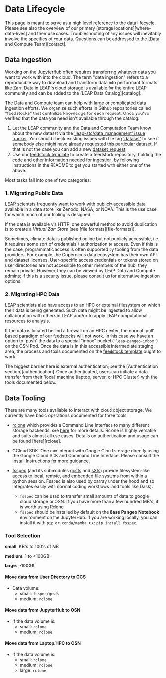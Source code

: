 # Data Lifecycle

This page is meant to serve as a high level reference to the data lifecycle. Please see also the overview of our primary [storage locations][where-data-lives] and their use cases. Troubleshooting of any issues will inevitably involve the specifics of your data. Questions can be addressed to the [Data and Compute Team][contact].

## Data ingestion

Working on the JupyterHub often requires transferring whatever data you want to work with into the cloud. The term "data ingestion" refers to a reproducible way to download and transform data into performant formats like Zarr. Data in LEAP's cloud storage is available for the entire LEAP community and can be added to the [LEAP Data Catalog][catalog].

The Data and Compute team can help with large or complicated data ingestion efforts. We organize such efforts in Github repositories called "feedstocks" that centralize knowledge for each request. Once you've verified that the data you need isn't available through the catalog:

1. Let the LEAP community and the Data and Computation Team know about the new dataset via the ['leap-stc/data_management' issue tracker](https://github.com/leap-stc/data-management/issues). You should check existing issues with the tag ['dataset'](https://github.com/leap-stc/data-management/issues?q=is%3Aissue+is%3Aopen+label%3Adataset) to see if somebody else might have already requested this particular dataset. If that is not the case you can add a new [dataset_request](https://github.com/leap-stc/data-management/issues/new?assignees=&labels=dataset&projects=&template=new_dataset.yaml&title=New+Dataset+%5BDataset+Name%5D).
1. Use our [feedstock template](https://github.com/leap-stc/LEAP_template_feedstock) to create a feedstock repository, holding the code and other information needed for ingestion, by following instructions in the README to get you started with either one of the above.

Most tasks fall into one of two categories:

### 1. Migrating Public Data

LEAP scientsts frequently want to work with publicly accessible data available in a data store like Zenodo, NASA, or NOAA. This is the use case for which much of our tooling is designed.

If the data is available via HTTP, one powerful method to avoid duplication is to create a *Virtual Zarr Store* (see [file formats][file-formats]).

Sometimes, climate data is published online but not publicly accessible, i.e. it requires some sort of credentials / authorization to access. Even if this is the case, programmatic access is often supported by tooling from the data providers. For example, the Copernicus data ecosystem has their own API and dataset licenses. User-specific access credentials or tokens stored on user directories are not accessible to other members of the hub; they remain private. However, they can be viewed by LEAP Data and Compute admins; if this is a security issue, please consult us for alternative ingestion options.

### 2. Migrating HPC Data

LEAP scientists also have access to an HPC or external filesystem on which their data is being generated. Such data might be ingested to allow collaboration with others in LEAP and/or to apply LEAP computational resources to analysis.

If the data is located behind a firewall on an HPC center, the normal 'pull' based paradigm of our feedstocks will not work. In this case we have an option to 'push' the data to a special "inbox" bucket (`'leap-pangeo-inbox'`) on the OSN Pod. Once the data is in this accessible intermediate staging area, the process and tools documented on the [feedstock template](https://github.com/leap-stc/LEAP_template_feedstock) ought to work.

The biggest barrier here is external authentication; see the [Authentication section][authentication]. Once authenticated, users can initiate a data transfer from their 'local' machine (laptop, server, or HPC Cluster) with the tools documented below.

## Data Tooling

There are many tools available to interact with cloud object storage. We currently have basic operations documented for three tools:

- [rclone](https://rclone.org/) which provides a Command Line Interface to many different storage backends, see [here](../reference/rclone.md) for more details. Rclone is highly versatile and suits almost all use cases. Details on authentication and usage can be found [here][rclone].

- GCloud SDK. One can interact with Google Cloud storage directly using the Google Cloud SDK and Command Line Interface. Please consult the [Install Instructions](https://cloud.google.com/sdk/docs/install) for more guidance.

- [fsspec](https://filesystem-spec.readthedocs.io/en/latest/) (and its submodules [gcsfs](https://gcsfs.readthedocs.io/en/latest/) and [s3fs](https://s3fs.readthedocs.io/en/latest/)) provide filesystem-like access to local, remote, and embedded file systems from within a python session. Fsspec is also used by xarray under the hood and so integrates easily with normal coding workflows (and tools like Dask).

    - `fsspec` can be used to transfer small amounts of data to google cloud storage or OSN. If you have more than a few hundred MB's, it is worth using Rclone
    - `fsspec` should be installed by default on the **Base Pangeo Notebook** environment on the JupyterHub. If you are working locally, you can install it with `pip or conda/mamba`. ex: `pip install fsspec`.

### Tool Selection

**small**: KB's to 100's of MB

**medium**: 1 to \<100GB

**large**: >100GB

#### Move data from User Directory to GCS

- Data volume:
    - small: `fsspec/gcsfs`
    - medium: `rclone`

#### Move data from JupyterHub to OSN

- If the data volume is:
    - small: `rclone`
    - medium: `rclone`

#### Move data from Laptop/HPC to OSN

- If the data volume is:
    - small: `rclone`
    - medium: `rclone`
    - large: `rclone`
